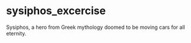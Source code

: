 # sysiphos_excercise
Sysiphos, a hero from Greek mythology doomed to be moving cars for all eternity.
